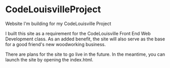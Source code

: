 # CodeLouisvilleProject
Website I'm building for my CodeLouisville Project

I built this site as a requirement for the CodeLouisville Front End Web Development class. As an added benefit, the site will also serve as the base for a good friend's new woodworking business.

There are plans for the site to go live in the future. In the meantime, you can launch the site by opening the index.html.
